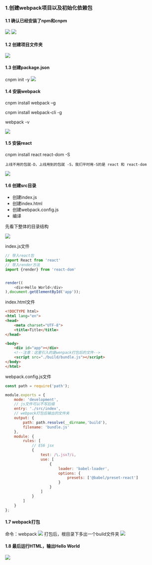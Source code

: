 ### 1.创建webpack项目以及初始化依赖包
#### 1.1 确认已经安装了npm和cnpm
![](https://p3-juejin.byteimg.com/tos-cn-i-k3u1fbpfcp/37f5a537d8924294b07e83aa9532f229~tplv-k3u1fbpfcp-watermark.image)
![](https://p1-juejin.byteimg.com/tos-cn-i-k3u1fbpfcp/2f37f223b8fb4cfc874f357c4fc2b847~tplv-k3u1fbpfcp-watermark.image)
#### 1.2 创建项目文件夹
![](https://p6-juejin.byteimg.com/tos-cn-i-k3u1fbpfcp/048c0333eb814abba8833e3eb68d9cf7~tplv-k3u1fbpfcp-watermark.image)
#### 1.3 创建package.json
cnpm init -y
![](https://p3-juejin.byteimg.com/tos-cn-i-k3u1fbpfcp/0912fbeebdb24e12978e834982b634de~tplv-k3u1fbpfcp-watermark.image)
#### 1.4 安装webpack
cnpm install webpack –g

cnpm install webpack-cli -g

webpack -v

![](https://p1-juejin.byteimg.com/tos-cn-i-k3u1fbpfcp/5841b875b9f34b68bf7405d143a92a59~tplv-k3u1fbpfcp-watermark.image)

#### 1.5 安装react
cnpm install react react-dom -S
```
上线不用的包就-D，上线用到的包就 -S，我们平时用-S的是 react 和 react-dom
```
![](https://p3-juejin.byteimg.com/tos-cn-i-k3u1fbpfcp/40f239adf1334acaa328eef22c0946ab~tplv-k3u1fbpfcp-watermark.image)

#### 1.6 创建src目录
- 创建index.js
- 创建index.html
- 创建webpack.config.js
- 编译

先看下整体的目录结构

![](https://p6-juejin.byteimg.com/tos-cn-i-k3u1fbpfcp/d22ac01f05ff44fa806c83815d299bf6~tplv-k3u1fbpfcp-watermark.image)

index.js文件
```js
// 导入react包
import React from 'react'
// 导入render方法
import {render} from 'react-dom'


render((
    <div>Hello World</div>
),document.getElementById('app'));
```

index.html文件
```html
<!DOCTYPE html>
<html lang="en">
<head>
    <meta charset="UTF-8">
    <title>Title</title>
</head>

<body>
    <div id="app"></div>
    <!--注意：这里引入的是wenpack打包后的文件-->
    <script src="./build/bundle.js"></script>
</body>
</html>
```

webpack.config.js文件
```js
const path = require('path');

module.exports = {
    mode: 'development',
    // js文件可以不写后缀
    entry: './src/index',
    // webpack打包后输出的文件夹
    output: {
        path: path.resolve(__dirname,'build'),
        filename: 'bundle.js'
    },
    module: {
        rules: [
            // ES6 jsx
            {
                test: /\.jsx?/i,
                use: [
                    {
                        loader: 'babel-loader',
                        options: {
                            presets: ['@babel/preset-react']
                        }
                    }
                ]
            }
        ]
    }
};
```
#### 1.7 webpack打包
命令：webpack
![](https://p6-juejin.byteimg.com/tos-cn-i-k3u1fbpfcp/2eae325c261d458f914f7f154866522e~tplv-k3u1fbpfcp-watermark.image)
打包后，根目录下多出一个build文件夹
![](https://p1-juejin.byteimg.com/tos-cn-i-k3u1fbpfcp/8e971c2595094e40830192e0ba5e59aa~tplv-k3u1fbpfcp-watermark.image)

#### 1.8 最后运行HTML，输出Hello World
![](https://p9-juejin.byteimg.com/tos-cn-i-k3u1fbpfcp/aa4986c513224ad79690b313a5455b42~tplv-k3u1fbpfcp-watermark.image)

###

